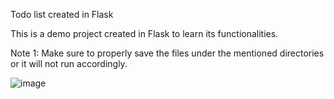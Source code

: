 Todo list created in Flask

This is a demo project created in Flask to learn its functionalities.

Note 1: Make sure to properly save the files under the mentioned directories or it will not run accordingly.

![image](https://github.com/cdewansh/Flask/assets/84150629/c1a28f62-7c43-4249-8f4f-7a828b611ef0)
